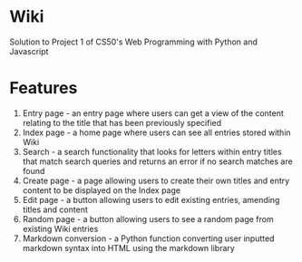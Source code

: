 # Wiki
Solution to Project 1 of CS50's Web Programming with Python and Javascript 

# Features 
1) Entry page - an entry page where users can get a view of the content relating to the title that has been previously specified
2) Index page - a home page where users can see all entries stored within Wiki
3) Search - a search functionality that looks for letters within entry titles that match search queries and returns an error if no search matches are found
4) Create page - a page allowing users to create their own titles and entry content to be displayed on the Index page
5) Edit page - a button allowing users to edit existing entries, amending titles and content
6) Random page - a button allowing users to see a random page from existing Wiki entries
7) Markdown conversion - a Python function converting user inputted markdown syntax into HTML using the markdown library
